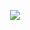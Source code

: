 










<div align="center">
  
[![](https://visitcount.itsvg.in/api?id=MarcVivas&icon=3&color=6)](https://visitcount.itsvg.in)
  
</div>
